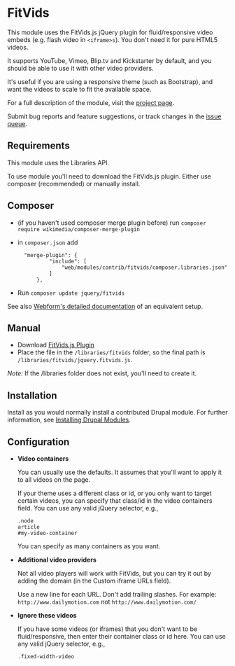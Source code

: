# FitVids

This module uses the FitVids.js jQuery plugin for fluid/responsive video 
embeds (e.g. flash video in `<iframe>s`). You don't need it for pure HTML5 
videos.

It supports YouTube, Vimeo, Blip.tv and Kickstarter by default, and you 
should be able to use it with other video providers.

It's useful if you are using a responsive theme (such as Bootstrap), and 
want the videos to scale to fit the available space.

For a full description of the module, visit the
[project page](https://www.drupal.org/project/fitvids).

Submit bug reports and feature suggestions, or track changes in the
[issue queue](https://www.drupal.org/project/issues/fitvids).


## Requirements

This module uses the Libraries API.

To use module you'll need to download the FitVids.js plugin. Either use composer (recommended) or manually install.

## Composer

* (if you haven't used composer merge plugin before) run `composer require wikimedia/composer-merge-plugin`

* in `composer.json` add
  ```
    "merge-plugin": {
            "include": [
                "web/modules/contrib/fitvids/composer.libraries.json"
            ]
        },
  ```

* Run `composer update jquery/fitvids`

See also [Webform's detailed documentation](https://www.drupal.org/docs/8/modules/webform/webform-frequently-asked-questions/how-to-use-composer-to-install-libraries-for-the-webform-module) of an equivalent setup.

## Manual

* Download [FitVids.js Plugin](https://raw.github.com/davatron5000/FitVids.js/master/jquery.fitvids.js)
* Place the file in the `/libraries/fitvids` folder, so the final path 
is `/libraries/fitvids/jquery.fitvids.js`.

*Note:* If the /libraries folder does not exist, you'll need to create it. 


## Installation

Install as you would normally install a contributed Drupal module. For further
information, see
[Installing Drupal Modules](https://www.drupal.org/docs/extending-drupal/installing-drupal-modules).


## Configuration

- **Video containers**

  You can usually use the defaults. It assumes that you'll want to apply it 
  to all videos on the page. 

  If your theme uses a different class or id, or you only want to target
  certain videos, you can specify that class/id in the video containers field. 
  You can use any valid jQuery selector, e.g.,

  ```
  .node
  article
  #my-video-container
  ```

  You can specify as many containers as you want.

- **Additional video providers**

  Not all video players will work with FitVids, but you can try it out by 
  adding the domain (in the Custom iframe URLs field).

  Use a new line for each URL. Don't add trailing slashes.
  For example: `http://www.dailymotion.com` not `http://www.dailymotion.com/`

- **Ignore these videos**

  If you have some videos (or iframes) that you don't want to be 
  fluid/responsive, then enter their container class or id here. You can use 
  any valid jQuery selector, e.g.,

  ```
  .fixed-width-video
  ```
